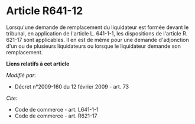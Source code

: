 # Article R641-12

Lorsqu'une demande de remplacement du liquidateur est formée devant le tribunal, en application de l'article L. 641-1-1, les
dispositions de l'article R. 621-17 sont applicables. Il en est de même pour une demande d'adjonction d'un ou de plusieurs
liquidateurs ou lorsque le liquidateur demande son remplacement.

**Liens relatifs à cet article**

_Modifié par_:

  - Décret n°2009-160 du 12 février 2009 - art. 73

_Cite_:

  - Code de commerce - art. L641-1-1
  - Code de commerce - art. R621-17
